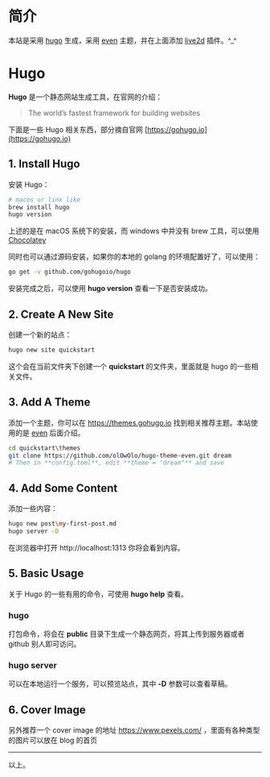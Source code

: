 
# 简介
本站是采用 [hugo](http://gohugo.io/) 生成，采用 [even](https://github.com/olOwOlo/hugo-theme-even) 主题，并在上面添加 [live2d](https://github.com/xiazeyu/live2d-widget.js) 插件。^_^

<!--more-->

# Hugo
**Hugo** 是一个静态网站生成工具，在官网的介绍：

> The world’s fastest framework for building websites

下面是一些 Hugo 相关东西，部分摘自官网 [https://gohugo.io](https://gohugo.io)

## 1. Install Hugo
安装 Hugo：
``` bash
# macos or linx like
brew install hugo
hugo version
```
上述的是在 macOS 系统下的安装，而 windows 中并没有 brew 工具，可以使用 [Chocolatey](https://chocolatey.org)<br />

同时也可以通过源码安装，如果你的本地的 golang 的环境配置好了，可以使用：
``` bash
go get -v github.com/gohugoio/hugo
```

安装完成之后，可以使用 **hugo version** 查看一下是否安装成功。

## 2. Create A New Site
创建一个新的站点：
``` bash
hugo new site quickstart
```
这个会在当前文件夹下创建一个 **quickstart** 的文件夹，里面就是 hugo 的一些相关文件。

## 3. Add A Theme
添加一个主题，你可以在 https://themes.gohugo.io 找到相关推荐主题。本站使用的是 [even](https://github.com/olOwOlo/hugo-theme-even) 后面介绍。

``` bash
cd quickstart\themes
git clone https://github.com/olOwOlo/hugo-theme-even.git dream
# Then in **config.toml**, edit **theme = "dream"** and save
```

## 4. Add Some Content
添加一些内容：

``` bash
hugo new post\my-first-post.md
hugo server -D
```

在浏览器中打开 http://localhost:1313 你将会看到内容。

## 5. Basic Usage
关于 Hugo 的一些有用的命令，可使用 **hugo help** 查看。

### hugo 
打包命令，将会在 **public** 目录下生成一个静态网页，将其上传到服务器或者 github 别人即可访问。

### hugo server
可以在本地运行一个服务，可以预览站点，其中 **-D** 参数可以查看草稿。

## 6. Cover Image
另外推荐一个 cover image 的地址 https://www.pexels.com/ ，里面有各种类型的图片可以放在 blog 的首页

----
以上。
